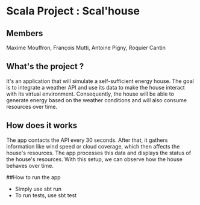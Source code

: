 # Scala Project : Scal'house

## Members
Maxime Mouffron, François Mutti, Antoine Pigny, Roquier Cantin 

## What's the project ?
It's an application that will simulate a self-sufficient energy house. The goal is to integrate a weather API and use its data to make the house interact with its virtual environment. Consequently, the house will be able to generate energy based on the weather conditions and will also consume resources over time.

## How does it works
The app contacts the API every 30 seconds. After that, it gathers information like wind speed or cloud coverage, which then affects the house's resources. The app processes this data and displays the status of the house's resources. With this setup, we can observe how the house behaves over time.

##How to run the app
- Simply use sbt run
- To run tests, use sbt test
